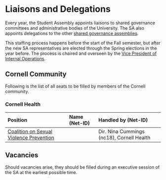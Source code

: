 # Liaisons and Delegations

Every year, the Student Assembly appoints liaisons to shared governance committees and administrative bodies of the University. The SA also appoints delegations to the other [shared governance assemblies](../about/shared-governance-glossary.md#shared-governance-and-support-groups).

This staffing process happens before the start of the Fall semester, but after the new SA representatives are elected through the Spring elections in the year before. The process is chaired and overseen by the [Vice President of Internal Operations](student-assembly-leadership.md#vice-president-of-internal-operations).

## Cornell Community 

Following is the list of all seats to be filled by members of the Cornell community.

### Cornell Health

| Position | Name \(Net-ID\) | Handled by \(Net-ID\) |
| :--- | :--- | :--- |
| [Coalition on Sexual Violence Prevention](https://health.cornell.edu/initiatives/skorton-center/sexual-violence-prevention-initiatives) |  | Dir. Nina Cummings \(nc18\), Cornell Health |

## Vacancies

Should vacancies arise, they should be filled during an executive session of the SA at the earliest possible time.


